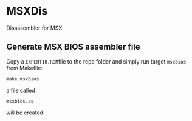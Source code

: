 # MSXDis
Disassembler for MSX

## Generate MSX BIOS assembler file
Copy a `EXPERT10.ROM`file to the repo folder and simply run target `msxbios` from Makefile:

```
make msxbios
```

a file called 

```
msxbios.as
```

will be created

